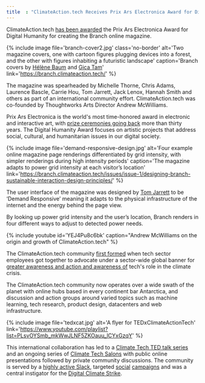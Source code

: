 ```yaml
---
title  : "ClimateAction.tech Receives Prix Ars Electronica Award for Digital Humanity"
---
```

ClimateAction.tech [has been awarded](https://calls.ars.electronica.art/prix/winners/8535/) the Prix Ars Electronica Award for Digital Humanity for creating the Branch online magazine.

{% include image file='branch-cover2.jpg'
   class='no-border'
   alt='Two magazine covers, one with cartoon figures plugging devices into a forest, and the other with figures inhabiting a futuristic landscape'
   caption='Branch covers by [Hélène Baum](https://www.helene-baum.com/) and [Gica Tam](https://www.gicatam.com/)'
   link='https://branch.climateaction.tech/' %}

The magazine was spearheaded by Michelle Thorne, Chris Adams, Laurence Bascle, Carrie Hou, Tom Jarrett, Jack Lenox, Hannah Smith and others as part of an international community effort. ClimateAction.tech was co-founded by Thoughtworks Arts Director Andrew McWilliams.

<!--excerpt-ends-->

Prix Ars Electronica is the world's most time-honored award in electronic and interactive art, with [prize ceremonies going back](https://ars.electronica.art/prix/) more than thirty years. The Digital Humanity Award focuses on artistic projects that address social, cultural, and humanitarian issues in our digital society.

{% include image file='demand-responsive-design.jpg'
   alt='Four example online magazine page renderings differentiated by grid intensity, with simpler renderings during high intensity periods'
   caption='The magazine adapts to power grid intensity at each visitor’s location'
   link='https://branch.climateaction.tech/issues/issue-1/designing-branch-sustainable-interaction-design-principles/' %}

The user interface of the magazine was designed by [Tom Jarrett](https://tomjarrett.earth/) to be ‘Demand Responsive’ meaning it adapts to the physical infrastructure of the internet and the energy behind the page view.

By looking up power grid intensity and the user’s location, Branch renders in four different ways to adjust to detected power needs.

{% include youtube id='YEJ4Pu8c6bk'
   caption="Andrew McWilliams on the origin and growth of ClimateAction.tech" %}

The ClimateAction.tech community [first formed](https://technical.ly/brooklyn/2017/04/13/brooklynites-quietly-fomenting-tech-sector-protest-trump-administration/) when tech sector employees got together to advocate under a sector-wide global banner for [greater awareness and action and awareness of](https://thinkprogress.org/tech-workers-join-the-resistance-in-the-name-of-climate-justice-d5c5d96f830b/) tech's role in the climate crisis.

The ClimateAction.tech community now operates over a wide swath of the planet with online hubs based in every continent bar Antarctica, and discussion and action groups around varied topics such as machine learning, tech research, product design, datacenters and web infrastructure.

{% include image file='tedxcat.jpg'
   alt='A flyer for TEDxClimateActionTech'
   link='https://www.youtube.com/playlist?list=PLsvOYSmb_mkWwJLNF5ZKOauu_lCYxGzqY' %}

This international collaboration has led to a [Climate Tech TED talk series](https://www.youtube.com/playlist?list=PLsvOYSmb_mkWwJLNF5ZKOauu_lCYxGzqY) and an ongoing series of [Climate Tech Salons](https://www.youtube.com/playlist?list=PLsvOYSmb_mkWI_VQtbTxmditVHDg1mjAM) with public online presentations followed by private community discussions. The community is served by a [highly active Slack](https://docs.google.com/forms/d/e/1FAIpQLSdtvNeUkNkPybk9_Ln5klL1RUPHUCwfK4OfF-odRWnHME9d-g/viewform), targeted [social](https://climateaction.tech/blog/letsgreentheweb-together/) [campaigns](https://twitter.com/hashtag/11at11climatestrike) and was a central instigator for the [Digital Climate Strike](https://digital.globalclimatestrike.net/#what-happened).